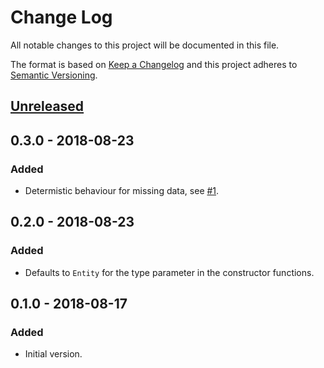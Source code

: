 # Change Log

All notable changes to this project will be documented in this file.

The format is based on [Keep a Changelog](http://keepachangelog.com/)
and this project adheres to [Semantic Versioning](http://semver.org/).

## [Unreleased]

## 0.3.0 - 2018-08-23

### Added

- Determistic behaviour for missing data, see [#1](https://github.com/dividab/gql-cache-patch/issues/1).

## 0.2.0 - 2018-08-23

### Added

- Defaults to `Entity` for the type parameter in the constructor functions.

## 0.1.0 - 2018-08-17

### Added

- Initial version.

[unreleased]: https://github.com/dividab/tsconfig-paths/compare/0.2.0...master
[0.2.0]: https://github.com/dividab/tsconfig-paths/compare/0.1.0...0.2.0
